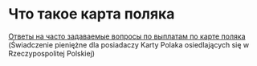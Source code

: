 # Что такое карта поляка

[Ответы на часто задаваемые вопросы по выплатам по карте поляка](https://mazowieckie.pl/pl/dla-klienta/cudzoziemcy/swiadczenia-pieniezne-d/swiadczenie-pieniezne-d/33434,Najczesciej-zadawane-pytania.html) (Świadczenie pieniężne dla posiadaczy Karty Polaka osiedlających się w Rzeczypospolitej Polskiej)  